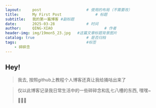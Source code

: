 ```yaml
---
layout:     post   				    # 使用的布局（不需要改）
title:      My First Post 				# 标题 
subtitle:   我的第一篇博客 #副标题
date:       2025-03-28 				# 时间
author:     QING-XIAO						# 作者
header-img: img/19mon5_23.jpg 	#这篇文章标题背景图片
catalog: true 						# 是否归档
tags:								#标签
    - 碎碎念
---
```


## Hey!
> 我去, 按照github上教程个人博客还真让我给捅咕出来了

> 仅以此博客记录我日常生活中的一些碎碎念和乱七八槽的东西, 嘿嘿~
>
> 💖💖💖
